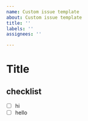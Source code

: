 ```yaml
---
name: Custom issue template
about: Custom issue template
title: ''
labels: ''
assignees: ''

---
```


# Title
## checklist
- [ ] hi
- [ ] hello
>
